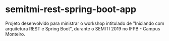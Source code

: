 # semitmi-rest-spring-boot-app
Projeto desenvolvido para ministrar o workshop intitulado de "Iniciando com arquitetura REST e Spring Boot", durante o SEMITI 2019 no IFPB - Campus Monteiro.
